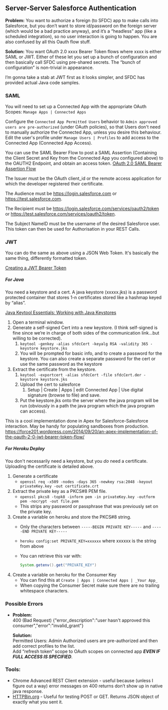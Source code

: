 ## Server-Server Salesforce Authentication

**Problem:** You want to authorize a foreign (to SFDC) app to make calls into Salesforce, but you don’t want to store id/password on the foreign server (which would be a bad practice anyway), and it’s a “headless” app (like a scheduled integration), so no user interaction is going to happen. You are also confused by all this Oauth flow stuff.

**Solution:** You want OAuth 2.0 xxxx Bearer Token flows where xxxx is either SAML or JWT. Either of these let you set up a bunch of configuration and then basically call SFDC using pre-shared secrets.
The “bunch of configuration” is non-trivial in appearance.  

I’m gonna take a stab at JWT first as it looks simpler, and SFDC has provided actual Java code samples.


### SAML

You will need to set up a Connected App with the appropriate OAuth Scopes: `Manage Apps | Connected Apps`

Configure the `Connected App Permitted Users` behavior to `Admin approved users are pre-authorized` (under OAuth policies), so that Users don't need to manually authorize the Connected App, unless you desire this behaviour. Edit the user's profile under `Manage Users | Profiles` to add access to the Connected App (Connected App Access).

You can use the SAML Bearer Flow to post a SAML Assertion (Containing the Client Secret and Key from the Connected App you configured above) to the OAUTH2 Endpoint, and obtain an access token. [OAuth 2.0 SAML Bearer Assertion Flow](https://help.salesforce.com/apex/HTViewHelpDoc?id=remoteaccess_oauth_SAML_bearer_flow.htm&language=en)

The Issuer must be the OAuth client_id or the remote access application for which the developer registered their certificate.

The Audience must be https://login.salesforce.com or https://test.salesforce.com.

The Recipient must be https://login.salesforce.com/services/oauth2/token or https://test.salesforce.com/services/oauth2/token.

The Subject NameID must be the username of the desired Salesforce user.
This token can then be used for Authorisation in your REST Calls.

### JWT

You can do the same as above using a JSON Web Token. It's basically the same thing, differently formatted token.

[Creating a JWT Bearer Token](https://help.salesforce.com/HTViewHelpDoc?id=remoteaccess_oauth_jwt_flow.htm&language=en_US#create_token)

##### For Java

You need a keystore and a cert. A java keystore (xxxxx.jks) is a password protected container that stores 1-n certificates stored like a hashmap keyed by “alias”.

[Java Keytool Essentials: Working with Java Keystores](https://www.digitalocean.com/community/tutorials/java-keytool-essentials-working-with-java-keystores)

1.  Open a terminal window.
1.  Generate a self-signed Cert into a new keystore. (I think self-signed is
    fine since we’re in charge of both sides of the communication link...but 
    willing to be corrected).
    1.  `keytool -genkey -alias sfdcCert -keyalg RSA -validity 365 -keystore keystore.jks`
    1.  You will be prompted for basic info, and to create a password for the
        keystore. You can also create a separate password for the cert or use 
        the same password as the keystore
1. Extract the certificate from the keystore.
	1.  `keytool -exportcert -alias sfdcCert -file sfdcCert.der -keystore keystore.jks`
	1.  Upload the cert to salesforce 
        1. Setup | Create | Apps | edit Connected App | Use digital signature (browse to file) and save.
	1.  Put the keystore.jks onto the server where the java program will be run (obviously in a path the java program which the java program can access).

This is a cool implementation done in Apex for Salesforce-Salesforce interaction. May be handy for populating sandboxes from production.
https://force201.wordpress.com/2014/09/20/an-apex-implementation-of-the-oauth-2-0-jwt-bearer-token-flow/

##### For Heroku Deploy

You don't necessarily need a keystore, but you _do_ need a certificate. Uploading the certificate is detailed above.

1.  Generate a certificate
    *   `openssl req -x509 -nodes -days 365 -newkey rsa:2048 -keyout privateKey.key -out certificate.crt`
1.  Extract the private key as a PKCS#8 PEM file.
    *   `openssl pkcs8 -topk8 -inform pem -in privateKey.key -outform pem -nocrypt -out file.pem`
    *   This strips any password or passphrase that was previously
        set on the private key.
1.  Create a variable on heroku and store the PKCS#8 string.
    *   Only the characters between `-----BEGIN PRIVATE KEY-----`
        and `-----END PRIVATE KEY-----`
    *   `heroku config:set PRIVATE_KEY=xxxxxx` where xxxxxx is the
        string from above
    *   You can retrieve this var with: 

        ```java
        System.getenv().get("PRIVATE_KEY")
        ```
1.  Create a variable on heroku for the Consumer Key
    *   You can find this at `Create | Apps | Connected Apps | _Your App_`
    *   When copying the Consumer Secret make sure there are no trailing whitespace characters.

### Possible Errors

*   **Problem:**  
    400 (Bad Request) {"error\_description":"user hasn't approved this consumer","error":"invalid\_grant"}

    **Solution:**  
    Permitted Users: Admin Authorized users are pre-authorized
    and then add correct profiles to the list.  
    Add “refresh token” scope to OAuth scopes on connected app
    **_EVEN IF FULL ACCESS IS SPECIFIED_**.


### Tools:

* Chrome Advanced REST Client extension - useful because (unless I figure out a way) error messages on 400 returns don’t show up in native java response.
* [HTTPBin.org](http://httpbin.org/) - Useful for testing POST or GET. Returns JSON object of exactly what you sent it.